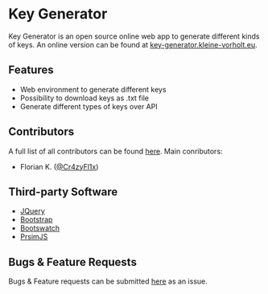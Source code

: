 # Key Generator
Key Generator is an open source online web app to generate different kinds of keys.
An online version can be found at [key-generator.kleine-vorholt.eu](https://key-generator.kleine-vorholt.eu).
## Features
- Web environment to generate different keys
- Possibility to download keys as .txt file
- Generate different types of keys over API
## Contributors
A full list of all contributors can be found [here](https://github.com/KleineVorholtNET/KeyGenerator/graphs/contributors).
Main conributors:
- Florian K. ([@Cr4zyFl1x](https://github.com/Cr4zyFl1x))
## Third-party Software
- [JQuery](https://jquery.com/)
- [Bootstrap](https://getbootstrap.com/)
- [Bootswatch](https://bootswatch.com/)
- [PrsimJS](https://prismjs.com/)
## Bugs & Feature Requests
Bugs & Feature requests can be submitted [here](https://github.com/KleineVorholtNET/KeyGenerator/issues) as an issue.